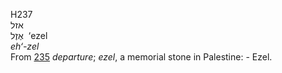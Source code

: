 <body>
  <p>H237<br>  אזל  <br> אֶזֶל  ‎  ‘ezel  <br><i>eh‘-zel </i><br>From <a href="h0235.htm">235</a>  <i>departure</i>; <i>ezel</i>, a memorial stone in Palestine: - Ezel.<br></p>
 </body>